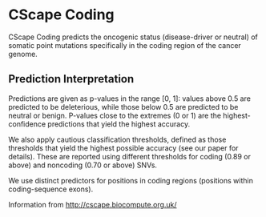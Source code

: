 # CScape Coding

CScape Coding predicts the oncogenic status (disease-driver or neutral) of somatic point mutations specifically in the coding region of the cancer genome.

## Prediction Interpretation 

Predictions are given as p-values in the range [0, 1]: values above 0.5 are predicted to be deleterious, while those below 0.5 are predicted to be neutral or benign. P-values close to the extremes (0 or 1) are the highest-confidence predictions that yield the highest accuracy.

We also apply cautious classification thresholds, defined as those thresholds that yield the highest possible accuracy (see our paper for details). These are reported using different thresholds for coding (0.89 or above) and noncoding (0.70 or above) SNVs.

We use distinct predictors for positions in coding regions (positions within coding-sequence exons).

Information from http://cscape.biocompute.org.uk/

